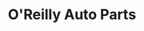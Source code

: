---
title: "O'Reilly Auto Parts"
url: /seattle/oreilly-auto-parts-17th-avenue-southwest/
shop: car parts
---